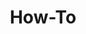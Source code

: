 ---
layout: page
title: How-To
nav: true
nav_order: 6
dropdown: true
sitemap: false
children: 
    - title: Waze
      permalink: /waze/
    - title: divider
    - title: Google Map
      permalink: /gmap/
    - title: divider
    - title: Youtube
      permalink: /youtube/
    - title: divider
    - title: Tiktok
      permalink: /tiktok/
    - title: divider
    - title: Karaoke
      permalink: /karaoke/
    - title: divider
    - title: Hotspot
      permalink: /hotspot/         
    - title: divider
    - title: FLAC
      permalink: https://tlplayer.com  
---